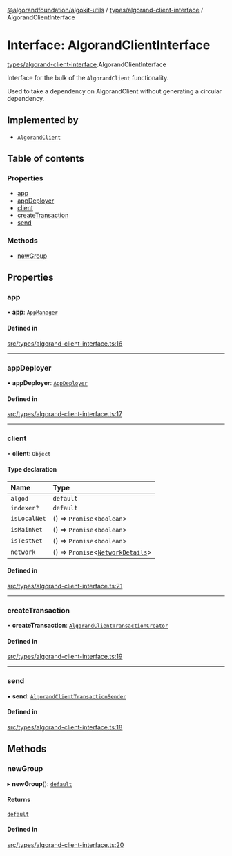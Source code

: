 [@algorandfoundation/algokit-utils](../README.md) / [types/algorand-client-interface](../modules/types_algorand_client_interface.md) / AlgorandClientInterface

# Interface: AlgorandClientInterface

[types/algorand-client-interface](../modules/types_algorand_client_interface.md).AlgorandClientInterface

Interface for the bulk of the `AlgorandClient` functionality.

Used to take a dependency on AlgorandClient without generating a circular dependency.

## Implemented by

- [`AlgorandClient`](../classes/types_algorand_client.AlgorandClient.md)

## Table of contents

### Properties

- [app](types_algorand_client_interface.AlgorandClientInterface.md#app)
- [appDeployer](types_algorand_client_interface.AlgorandClientInterface.md#appdeployer)
- [client](types_algorand_client_interface.AlgorandClientInterface.md#client)
- [createTransaction](types_algorand_client_interface.AlgorandClientInterface.md#createtransaction)
- [send](types_algorand_client_interface.AlgorandClientInterface.md#send)

### Methods

- [newGroup](types_algorand_client_interface.AlgorandClientInterface.md#newgroup)

## Properties

### app

• **app**: [`AppManager`](../classes/types_app_manager.AppManager.md)

#### Defined in

[src/types/algorand-client-interface.ts:16](https://github.com/algorandfoundation/algokit-utils-ts/blob/main/src/types/algorand-client-interface.ts#L16)

___

### appDeployer

• **appDeployer**: [`AppDeployer`](../classes/types_app_deployer.AppDeployer.md)

#### Defined in

[src/types/algorand-client-interface.ts:17](https://github.com/algorandfoundation/algokit-utils-ts/blob/main/src/types/algorand-client-interface.ts#L17)

___

### client

• **client**: `Object`

#### Type declaration

| Name | Type |
| :------ | :------ |
| `algod` | `default` |
| `indexer?` | `default` |
| `isLocalNet` | () => `Promise`\<`boolean`\> |
| `isMainNet` | () => `Promise`\<`boolean`\> |
| `isTestNet` | () => `Promise`\<`boolean`\> |
| `network` | () => `Promise`\<[`NetworkDetails`](types_network_client.NetworkDetails.md)\> |

#### Defined in

[src/types/algorand-client-interface.ts:21](https://github.com/algorandfoundation/algokit-utils-ts/blob/main/src/types/algorand-client-interface.ts#L21)

___

### createTransaction

• **createTransaction**: [`AlgorandClientTransactionCreator`](../classes/types_algorand_client_transaction_creator.AlgorandClientTransactionCreator.md)

#### Defined in

[src/types/algorand-client-interface.ts:19](https://github.com/algorandfoundation/algokit-utils-ts/blob/main/src/types/algorand-client-interface.ts#L19)

___

### send

• **send**: [`AlgorandClientTransactionSender`](../classes/types_algorand_client_transaction_sender.AlgorandClientTransactionSender.md)

#### Defined in

[src/types/algorand-client-interface.ts:18](https://github.com/algorandfoundation/algokit-utils-ts/blob/main/src/types/algorand-client-interface.ts#L18)

## Methods

### newGroup

▸ **newGroup**(): [`default`](../classes/types_composer.default.md)

#### Returns

[`default`](../classes/types_composer.default.md)

#### Defined in

[src/types/algorand-client-interface.ts:20](https://github.com/algorandfoundation/algokit-utils-ts/blob/main/src/types/algorand-client-interface.ts#L20)
